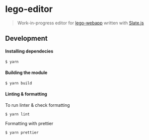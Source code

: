 # lego-editor

> Work-in-progress editor for [lego-webapp](https://github.com/webkom/lego-webapp) written with [Slate.js](https://docs.slatejs.org)

## Development

#### Installing dependecies

```
$ yarn
```

#### Building the module

```
$ yarn build
```

#### Linting & formatting

To run linter & check formatting
```
$ yarn lint
```

Formatting with prettier
```
$ yarn prettier
```
